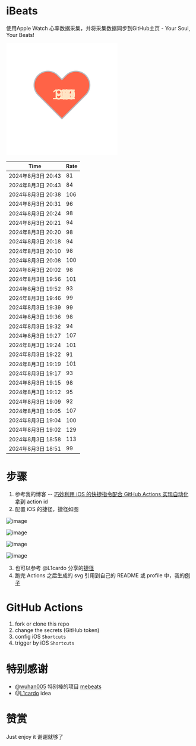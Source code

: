 # iBeats
使用Apple Watch 心率数据采集，并将采集数据同步到GitHub主页 - Your Soul, Your Beats!

![](./files/heart.svg)

<!--START_SECTION:my_heart_rate-->
| Time | Rate | 
 | ---- | ---- | 
| 2024年8月3日 20:43 | 81 |
| 2024年8月3日 20:43 | 84 |
| 2024年8月3日 20:38 | 106 |
| 2024年8月3日 20:31 | 96 |
| 2024年8月3日 20:24 | 98 |
| 2024年8月3日 20:21 | 94 |
| 2024年8月3日 20:20 | 98 |
| 2024年8月3日 20:18 | 94 |
| 2024年8月3日 20:10 | 98 |
| 2024年8月3日 20:08 | 100 |
| 2024年8月3日 20:02 | 98 |
| 2024年8月3日 19:56 | 101 |
| 2024年8月3日 19:52 | 93 |
| 2024年8月3日 19:46 | 99 |
| 2024年8月3日 19:39 | 99 |
| 2024年8月3日 19:36 | 98 |
| 2024年8月3日 19:32 | 94 |
| 2024年8月3日 19:27 | 107 |
| 2024年8月3日 19:24 | 101 |
| 2024年8月3日 19:22 | 91 |
| 2024年8月3日 19:19 | 101 |
| 2024年8月3日 19:17 | 93 |
| 2024年8月3日 19:15 | 98 |
| 2024年8月3日 19:12 | 95 |
| 2024年8月3日 19:09 | 92 |
| 2024年8月3日 19:05 | 107 |
| 2024年8月3日 19:04 | 100 |
| 2024年8月3日 19:02 | 129 |
| 2024年8月3日 18:58 | 113 |
| 2024年8月3日 18:51 | 99 |

<!--END_SECTION:my_heart_rate-->

# 步骤
1. 参考我的博客 -- [巧妙利用 iOS 的快捷指令配合 GitHub Actions 实现自动化](https://github.com/yihong0618/gitblog/issues/198) 拿到 action id
2. 配置 iOS 的捷径，捷径如图

![image](https://user-images.githubusercontent.com/15976103/122154218-0db0b480-ce97-11eb-93bb-5aec07c558dc.png)

![image](https://user-images.githubusercontent.com/15976103/122154236-186b4980-ce97-11eb-8e4b-70551a0391ae.png)

![image](https://user-images.githubusercontent.com/15976103/122154268-2d47dd00-ce97-11eb-902e-3acf292265a9.png)

![image](https://user-images.githubusercontent.com/15976103/122174055-fa144680-ceb4-11eb-9be2-3eb83cd516f7.png)

3. 也可以参考 @L1cardo 分享的[捷径](https://www.icloud.com/shortcuts/6ab6047b459c41ad822ad6b94b1c03d4)
4. 跑完 Actions 之后生成的 svg 引用到自己的 README 或 profile 中，我的[例子](https://github.com/yihong0618) 

# GitHub Actions

1. fork or clone this repo
2. change the secrets (GitHub token)
3. config iOS `Shortcuts` 
4. trigger by iOS `Shortcuts`

# 特别感谢
- @[wuhan005](https://github.com/wuhan005) 特别棒的项目 [mebeats](https://github.com/wuhan005/mebeats)
- @[L1cardo](https://github.com/L1cardo) idea

# 赞赏
Just enjoy it
谢谢就够了
